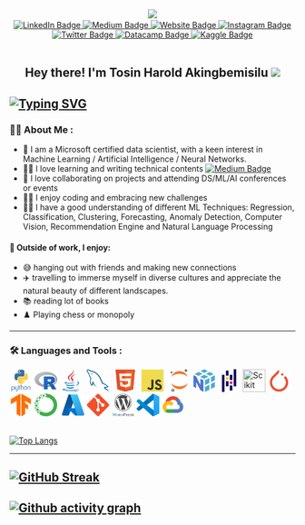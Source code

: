 <div id="header" align="center">
  <img src="https://media.giphy.com/media/v1.Y2lkPTc5MGI3NjExMzNmMTEwZTg0NWRlOTNjOWRjNWRiYTFiYmQ0Yjk5M2QwMmUwOTg2MCZjdD1z/3kPDmoWdBpQPNhCnUG/giphy.gif" width="100"/>
</div>

<div id="badges" align="center">
  <a href="https://www.linkedin.com/in/tosin-akingbemisilu/">
    <img src="https://img.shields.io/badge/LinkedIn-blue?style=for-the-badge&logo=linkedin&logoColor=white" alt="LinkedIn Badge"/>
  </a>
  <a href="https://tosinharold.medium.com/">
    <img src="https://img.shields.io/badge/Medium-black?style=for-the-badge&logo=medium&logoColor=white" alt="Medium Badge"/>
  </a>
  <a href="https://www.tosinharold.com">
    <img src="https://img.shields.io/badge/Website-darkblue?style=for-the-badge&logo=website&logoColor=white" alt="Website Badge"/>
  </a>
  <a href="https://www.instagram.com/haroldmartyn/">
    <img src="https://img.shields.io/badge/Instagram-darkred?style=for-the-badge&logo=instagram&logoColor=white" alt="Instagram Badge"/>
  </a>
  <a href="https://twitter.com/tosmartak">
    <img src="https://img.shields.io/badge/Twitter-blue?style=for-the-badge&logo=twitter&logoColor=white" alt="Twitter Badge"/>
  </a>
  <a href="https://www.datacamp.com/profile/tosmartak">
    <img src="https://img.shields.io/badge/Datacamp-black?style=for-the-badge&logo=datacamp&logoColor=green" alt="Datacamp Badge"/>
  </a>
  <a href="https://www.kaggle.com/tosinhakingbemisilu">
    <img src="https://img.shields.io/badge/Kaggle-white?style=for-the-badge&logo=kaggle&logoColor=blue" alt="Kaggle Badge"/>
  </a><br>
  <img src="https://komarev.com/ghpvc/?username=tosmartak&style=flat-square&color=blue" alt=""/>
  <br>
  <h2>
  Hey there! I'm Tosin Harold Akingbemisilu
  <img src="https://media.giphy.com/media/hvRJCLFzcasrR4ia7z/giphy.gif" width="30px"/>
</h2>
</div>

[![Typing SVG](https://readme-typing-svg.herokuapp.com?font=Fira+Code&weight=500&size=30&pause=1000&color=F79300&center=true&vCenter=true&width=1000&lines=Data+Scientist;ML+Engineer;10+Plus+Years+of+Experience)](https://git.io/typing-svg)
---
### :man_technologist: About Me :
- 👀 I am a Microsoft certified data scientist, with a keen interest in Machine Learning / Artificial Intelligence / Neural Networks.
- :man_teacher: I love learning and writing technical contents <a href="https://tosinharold.medium.com/">
    <img src="https://img.shields.io/badge/Medium-black?style=for-the-badge&logo=medium&logoColor=white" alt="Medium Badge"/>
  </a>
- 💞️ I love collaborating on projects and attending DS/ML/AI conferences or events
- :technologist: I enjoy coding and embracing new challenges
- :man_mechanic: I have a good understanding of different ML Techniques: Regression, Classification, Clustering, Forecasting, Anomaly Detection, Computer Vision, Recommendation Engine and Natural Language Processing

#### 🌱 Outside of work, I enjoy:
- 😅 hanging out with friends and making new connections
- :airplane: travelling to immerse myself in diverse cultures and appreciate the natural beauty of different landscapes.
- 📚 reading lot of books
- ♟️ Playing chess or monopoly
---
### :hammer_and_wrench: Languages and Tools :
<div>
  <img src="https://github.com/devicons/devicon/blob/master/icons/python/python-original-wordmark.svg" title="Python" **alt="Python" width="40" height="40"/>
  <img src="https://github.com/devicons/devicon/blob/master/icons/r/r-original.svg" title="R" **alt="R" width="40" height="40"/>
  <img src="https://github.com/devicons/devicon/blob/master/icons/java/java-original.svg" title="Java" alt="Java" width="40" height="40"/>&nbsp;
  <img src="https://github.com/devicons/devicon/blob/master/icons/mysql/mysql-original.svg" title="MySQL"  alt="MySQL" width="40" height="40"/>&nbsp;
  <img src="https://github.com/devicons/devicon/blob/master/icons/html5/html5-original.svg" title="HTML5" alt="HTML" width="40" height="40"/>&nbsp;
  <img src="https://github.com/devicons/devicon/blob/master/icons/javascript/javascript-original.svg" title="JavaScript" alt="JavaScript" width="40" height="40"/>&nbsp;
  <img src="https://github.com/devicons/devicon/blob/master/icons/jupyter/jupyter-original.svg" title="Jupyter" **alt="Jupyter" width="40" height="40"/>
  <img src="https://github.com/devicons/devicon/blob/master/icons/numpy/numpy-original.svg" title="Numpy" **alt="Numpy" width="40" height="40"/>
  <img src="https://github.com/devicons/devicon/blob/master/icons/pandas/pandas-original.svg" title="Pandas" **alt="Pandas" width="40" height="40"/>
  <img src="https://upload.wikimedia.org/wikipedia/commons/0/05/Scikit_learn_logo_small.svg" title="Scikit learn" **alt="Scikit learn" width="40" height="40"/>
  <img src="https://github.com/devicons/devicon/blob/master/icons/pytorch/pytorch-original.svg" title="Pytorch" **alt="Pytorch" width="40" height="40"/>
  <img src="https://github.com/devicons/devicon/blob/master/icons/tensorflow/tensorflow-original.svg" title="Tensorflow" **alt="Tensorflow" width="40" height="40"/>
  <img src="https://github.com/devicons/devicon/blob/master/icons/anaconda/anaconda-original.svg" title="Anaconda" alt="Anaconda" width="40" height="40"/>&nbsp;
  <img src="https://github.com/devicons/devicon/blob/master/icons/azure/azure-original.svg" title="Azure" **alt="Azure" width="40" height="40"/>
  <img src="https://github.com/devicons/devicon/blob/master/icons/git/git-original.svg" title="Git" **alt="Git" width="40" height="40"/>    
  <img src="https://github.com/devicons/devicon/blob/master/icons/wordpress/wordpress-original.svg" title="Wordpress" **alt="Wordpress" width="40" height="40"/>
  <img src="https://github.com/devicons/devicon/blob/master/icons/vscode/vscode-original.svg" title="vscode" **alt="vscode" width="40" height="40"/>
  <img src="https://github.com/devicons/devicon/blob/master/icons/googlecloud/googlecloud-original.svg" title="Googlecloud" **alt="Googlecloud" width="40" height="40"/>  
</div>

<br>

[![Top Langs](https://github-readme-stats.vercel.app/api/top-langs/?username=tosmartak&layout=compact&theme=vision-friendly-dark&langs_count=8&hide_progress=true)](https://github.com/anuraghazra/github-readme-stats)

---
[![GitHub Streak](https://git-hub-streak-stats.vercel.app?user=tosmartak&theme=highcontrast)](https://git.io/streak-stats)
---
[![Github activity graph](https://github-readme-activity-graph.vercel.app/graph?username=tosmartak&bg_color=000000&color=ffffff&line=F79300&point=5c5c5c&area=true&hide_border=true)](#)
---

<!-- BLOG-POST-LIST:START -->
<!-- BLOG-POST-LIST:END -->

<!---
tosmartak/tosmartak is a ✨ special ✨ repository because its `README.md` (this file) appears on your GitHub profile.
You can click the Preview link to take a look at your changes. Inspiration from https://www.sitepoint.com/github-profile-readme/
--->
